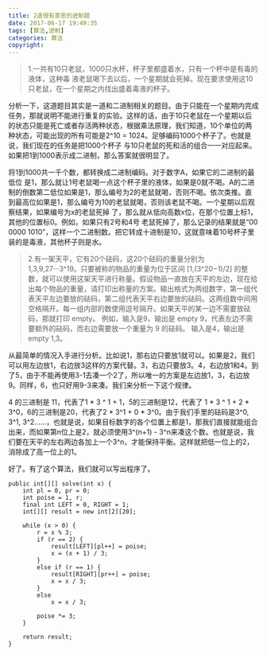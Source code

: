 ```yaml
---
title: 2道很有意思的进制题
date: 2017-06-17 19:49:35
tags: [算法,进制]
categories: 算法
copyright:
---
```

> 1.一共有10只老鼠，1000只水杯，杯子里都盛着水，只有一个杯中是有毒的液体，这种毒 液老鼠喝下去以后，一个星期就会死掉。现在要求使用这10只老鼠，在一个星期之内找出盛着毒液的杯子。

分析一下，这道题目其实是一道和二进制相关的题目。由于只能在一个星期内完成任务，那就说明不能进行重复的实验。这样的话，由于10只老鼠在一个星期以后的状态只能是死亡或者存活两种状态，根据乘法原理，我们知道，10个单位的两种状态，可能出现的所有可能是2^10 = 1024。足够编码1000个杯子了。也就是说，我们现在的任务是把1000个杯子 与10只老鼠的死和活的组合一一对应起来。如果把1到1000表示成二进制，那么答案就很明显了。

将1到1000共一千个数，都转换成二进制编码。对于数字A，如果它的二进制的最低位 是1，那么就让1号老鼠喝一点这个杯子里的液体，如果是0就不喝。A的二进制的倒数第二低位如果是1，那么编号为2的老鼠就喝，否则不喝。依次类推。直到最高位如果是1，那么编号为10的老鼠就喝，否则该老鼠不喝。一个星期以后观察结果，如果编号为x的老鼠死掉 了，那么就从低向高数x位，在那个位置上标1，其他的位置标0。例如，如果只有2号和4号 老鼠死掉了，那么记录的结果就是“00 0000 1010”，这样一个二进制数。把它转成十进制是10，这就意味着10号杯子里装的是毒液，其他杯子则是水。

<!-- more -->

> 2.有一架天平，它有20个砝码，这20个砝码的重量分别为 1,3,9,27···3^19。只要被称的物品的重量为位于区间 [1,(3^20−1)/2] 的整数，就可以使用这架天平进行称量。假设物品一直放在天平的左边，现在给出每个物品的重量，请打印出称量的方案。输出格式为两组数字，第一组代表天平左边要放的砝码，第二组代表天平右边要放的砝码。这两组数中间用空格隔开。每一组内部的数使用逗号隔开。如果天平的某一边不需要放砝码，那就打印 empty。
例如，输入是9，输出是 empty 9，代表左边不需要额外的砝码，而右边需要放一个重量为 9 的砝码。 输入是4，输出是empty 1,3。

从最简单的情况入手进行分析。比如说1，那右边只要放1就可以。如果是2，我们可以用左边放1，右边放3这样的方案代替。3，右边只要放3。4，右边放1和4。到了5，由于不能再使用3-1去凑一个2了，所以唯一的方案是左边放1，3，右边放9。同样，6，也只好用9-3来凑。我们来分析一下这个规律。

4 的三进制是 11，代表了1 * 3 ^ 1 + 1，5的三进制是12，代表了 1 * 3 ^ 1 + 2 * 3^0，6的三进制是20，代表了2 * 3^1 + 0 * 3^0。由于我们手里的砝码是3^0, 3^1, 3^2……，也就是说，如果目标数字的各个位置上都是1，那我们直接就能组合出来，而如果第n位上是2，就必须使用3^(n+1) - 3^n来凑这个数。也就是说，我们要在天平的左右两边各加上一个3^n，才能保持平衡。这样就把低一位上的2，消除成了高一位上的1。

好了。有了这个算法，我们就可以写出程序了。

```
public int[][] solve(int x) {
    int pl = 0, pr = 0;
    int poise = 1, r;
    final int LEFT = 0, RIGHT = 1;
    int[][] result = new int[2][20];

    while (x > 0) {
        r = x % 3;
        if (r == 2) {
            result[LEFT][pl++] = poise;
            x = (x + 1) / 3;
        }   
        else if (r == 1) {
            result[RIGHT][pr++] = poise;
            x = x / 3;
        }
        else
            x = x / 3;

        poise *= 3;
    }

    return result;
}
```

